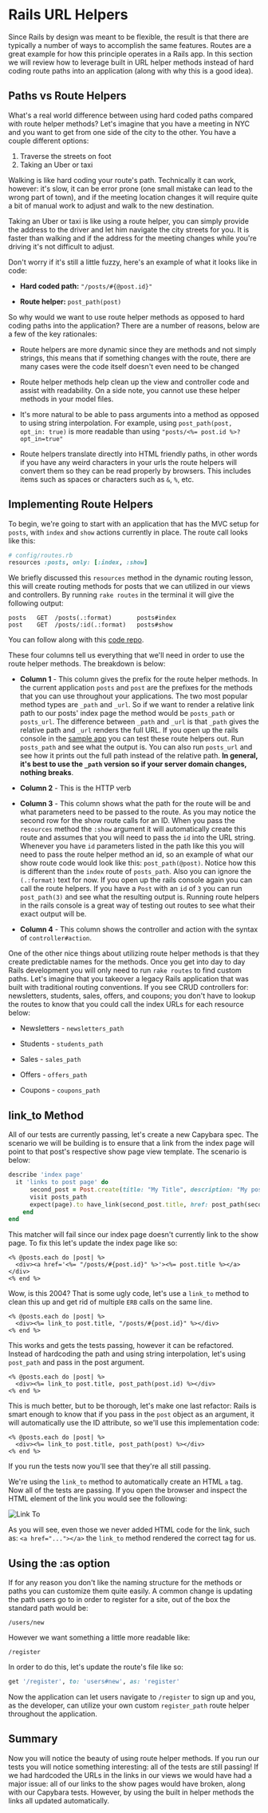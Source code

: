# Rails URL Helpers

Since Rails by design was meant to be flexible, the result is that there are typically a number of ways to accomplish the same features. Routes are a great example for how this principle operates in a Rails app. In this section we will review how to leverage built in URL helper methods instead of hard coding route paths into an application (along with why this is a good idea).


## Paths vs Route Helpers

What's a real world difference between using hard coded paths compared with route helper methods? Let's imagine that you have a meeting in NYC and you want to get from one side of the city to the other. You have a couple different options:

1. Traverse the streets on foot
2. Taking an Uber or taxi

Walking is like hard coding your route's path. Technically it can work, however: it's slow, it can be error prone (one small mistake can lead to the wrong part of town), and if the meeting location changes it will require quite a bit of manual work to adjust and walk to the new destination.

Taking an Uber or taxi is like using a route helper, you can simply provide the address to the driver and let him navigate the city streets for you. It is faster than walking and if the address for the meeting changes while you're driving it's not difficult to adjust.

Don't worry if it's still a little fuzzy, here's an example of what it looks like in code:

* **Hard coded path:** `"/posts/#{@post.id}"`

* **Route helper:** `post_path(post)`

So why would we want to use route helper methods as opposed to hard coding paths into the application? There are a number of reasons, below are a few of the key rationales:

* Route helpers are more dynamic since they are methods and not simply strings, this means that if something changes with the route, there are many cases were the code itself doesn't even need to be changed

* Route helper methods help clean up the view and controller code and assist with readability. On a side note, you cannot use these helper methods in your model files.

* It's more natural to be able to pass arguments into a method as opposed to using string interpolation. For example, using `post_path(post, opt_in: true)` is more readable than using `"posts/<%= post.id %>?opt_in=true"`

* Route helpers translate directly into HTML friendly paths, in other words if you have any weird characters in your urls the route helpers will convert them so they can be read properly by browsers. This includes items such as spaces or characters such as `&`, `%`, etc.


## Implementing Route Helpers

To begin, we're going to start with an application that has the MVC setup for ```posts```, with ```index``` and ```show``` actions currently in place. The route call looks like this:

```ruby
# config/routes.rb
resources :posts, only: [:index, :show]
```

We briefly discussed this `resources` method in the dynamic routing lesson, this will create routing methods for posts that we can utilized in our views and controllers. By running `rake routes` in the terminal it will give the following output:

```
posts   GET  /posts(.:format)       posts#index
post    GET  /posts/:id(.:format)   posts#show
```

You can follow along with this [code repo](https://github.com/jordanhudgens/blog-flash).

These four columns tell us everything that we'll need in order to use the route helper methods. The breakdown is below:

* **Column 1** - This column gives the prefix for the route helper methods. In the current application `posts` and `post` are the prefixes for the methods that you can use throughout your applications. The two most popular method types are `_path` and `_url`. So if we want to render a relative link path to our posts' index page the method would be `posts_path` or `posts_url`. The difference between `_path` and `_url` is that `_path` gives the relative path and `_url` renders the full URL. If you open up the rails console in the [sample app](https://github.com/jordanhudgens/blog-flash) you can test these route helpers out. Run `posts_path` and see what the output is. You can also run `posts_url` and see how it prints out the full path instead of the relative path. **In general, it's best to use the `_path` version so if your server domain changes, nothing breaks**.

* **Column 2** - This is the HTTP verb

* **Column 3** - This column shows what the path for the route will be and what parameters need to be passed to the route. As you may notice the second row for the show route calls for an ID. When you pass the `resources` method the `:show` argument it will automatically create this route and assumes that you will need to pass the `id` into the URL string. Whenever you have `id` parameters listed in the path like this you will need to pass the route helper method an id, so an example of what our show route code would look like this: `post_path(@post)`. Notice how this is different than the `index` route of `posts_path`. Also you can ignore the `(.:format)` text for now. If you open up the rails console again you can call the route helpers. If you have a `Post` with an `id` of `3` you can run `post_path(3)` and see what the resulting output is. Running route helpers in the rails console is a great way of testing out routes to see what their exact output will be.

* **Column 4** - This column shows the controller and action with the syntax of `controller#action`.

One of the other nice things about utilizing route helper methods is that they create predictable names for the methods. Once you get into day to day Rails development you will only need to run ```rake routes``` to find custom paths. Let's imagine that you takeover a legacy Rails application that was built with traditional routing conventions. If you see CRUD controllers for: newsletters, students, sales, offers, and coupons; you don't have to lookup the routes to know that you could call the index URLs for each resource below:

* Newsletters - ```newsletters_path```

* Students - ```students_path```

* Sales - ```sales_path```

* Offers - ```offers_path```

* Coupons - ```coupons_path```


## link_to Method

All of our tests are currently passing, let's create a new Capybara spec. The scenario we will be building is to ensure that a link from the index page will point to that post's respective show page view template. The scenario is below:

```ruby
describe 'index page'
  it 'links to post page' do
	  second_post = Post.create(title: "My Title", description: "My post description")
	  visit posts_path
	  expect(page).to have_link(second_post.title, href: post_path(second_post))
	end
end
```

This matcher will fail since our index page doesn't currently link to the show page. To fix this let's update the index page like so:

```ERB
<% @posts.each do |post| %>
  <div><a href='<%= "/posts/#{post.id}" %>'><%= post.title %></a></div>
<% end %>
```

Wow, is this 2004? That is some ugly code, let's use a `link_to` method to clean this up and get rid of multiple `ERB` calls on the same line.

```ERB
<% @posts.each do |post| %>
  <div><%= link_to post.title, "/posts/#{post.id}" %></div>
<% end %>
```

This works and gets the tests passing, however it can be refactored. Instead of hardcoding the path and using string interpolation, let's using `post_path` and pass in the post argument.

```ERB
<% @posts.each do |post| %>
  <div><%= link_to post.title, post_path(post.id) %></div>
<% end %>
```

This is much better, but to be thorough, let's make one last refactor: Rails is smart enough to know that if you pass in the ```post``` object as an argument, it will automatically use the ID attribute, so we'll use this implementation code:

```ERB
<% @posts.each do |post| %>
  <div><%= link_to post.title, post_path(post) %></div>
<% end %>
```

If you run the tests now you'll see that they're all still passing.

We're using the ```link_to``` method to automatically create an HTML ```a``` tag. Now all of the tests are passing. If you open the browser and inspect the HTML element of the link you would see the following:

![Link To](https://s3.amazonaws.com/flatiron-bucket/readme-lessons/link_to.png)

As you will see, even those we never added HTML code for the link, such as: ```<a href="..."></a>``` the ```link_to``` method rendered the correct tag for us.


## Using the :as option

If for any reason you don't like the naming structure for the methods or paths you can customize them quite easily. A common change is updating the path users go to in order to register for a site, out of the box the standard path would be:

```
/users/new
```

However we want something a little more readable like:

```
/register
```

In order to do this, let's update the route's file like so:

```ruby
get '/register', to: 'users#new', as: 'register'
```

Now the application can let users navigate to `/register` to sign up and you, as the developer, can utilize your own custom `register_path` route helper throughout the application.


## Summary

Now you will notice the beauty of using route helper methods. If you run our tests you will notice something interesting: all of the tests are still passing! If we had hardcoded the URLs in the links in our views we would have had a major issue: all of our links to the show pages would have broken, along with our Capybara tests. However, by using the built in helper methods the links all updated automatically.
